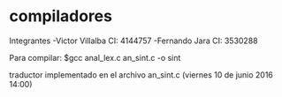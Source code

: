 # compiladores
Integrantes
-Victor Villalba CI: 4144757
-Fernando Jara   CI: 3530288

Para compilar: $gcc anal_lex.c an_sint.c -o sint

traductor implementado en el archivo an_sint.c (viernes 10 de junio 2016 14:00)
